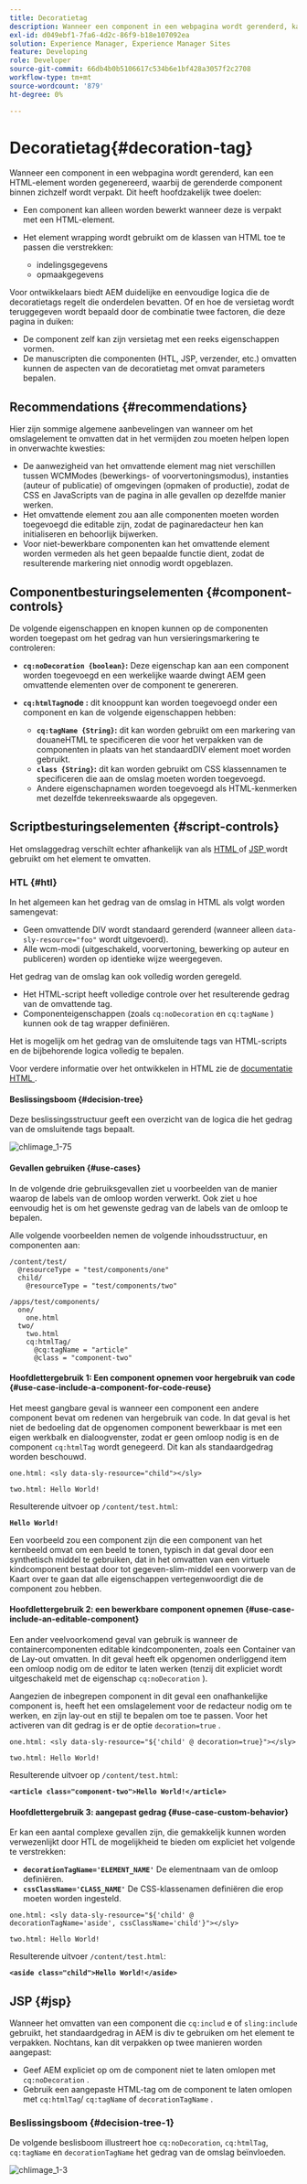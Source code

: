 ```yaml
---
title: Decoratietag
description: Wanneer een component in een webpagina wordt gerenderd, kan een HTML-element worden gegenereerd, waarbij de gerenderde component binnen zichzelf wordt verpakt. Voor ontwikkelaars biedt AEM duidelijke en eenvoudige logica die de decoratietags regelt die onderdelen bevatten.
exl-id: d049ebf1-7fa6-4d2c-86f9-b18e107092ea
solution: Experience Manager, Experience Manager Sites
feature: Developing
role: Developer
source-git-commit: 66db4b0b5106617c534b6e1bf428a3057f2c2708
workflow-type: tm+mt
source-wordcount: '879'
ht-degree: 0%

---
```


# Decoratietag{#decoration-tag}

Wanneer een component in een webpagina wordt gerenderd, kan een HTML-element worden gegenereerd, waarbij de gerenderde component binnen zichzelf wordt verpakt. Dit heeft hoofdzakelijk twee doelen:

* Een component kan alleen worden bewerkt wanneer deze is verpakt met een HTML-element.
* Het element wrapping wordt gebruikt om de klassen van HTML toe te passen die verstrekken:

   * indelingsgegevens
   * opmaakgegevens

Voor ontwikkelaars biedt AEM duidelijke en eenvoudige logica die de decoratietags regelt die onderdelen bevatten. Of en hoe de versietag wordt teruggegeven wordt bepaald door de combinatie twee factoren, die deze pagina in duiken:

* De component zelf kan zijn versietag met een reeks eigenschappen vormen.
* De manuscripten die componenten (HTL, JSP, verzender, etc.) omvatten kunnen de aspecten van de decoratietag met omvat parameters bepalen.

## Recommendations {#recommendations}

Hier zijn sommige algemene aanbevelingen van wanneer om het omslagelement te omvatten dat in het vermijden zou moeten helpen lopen in onverwachte kwesties:

* De aanwezigheid van het omvattende element mag niet verschillen tussen WCMModes (bewerkings- of voorvertoningsmodus), instanties (auteur of publicatie) of omgevingen (opmaken of productie), zodat de CSS en JavaScripts van de pagina in alle gevallen op dezelfde manier werken.
* Het omvattende element zou aan alle componenten moeten worden toegevoegd die editable zijn, zodat de paginaredacteur hen kan initialiseren en behoorlijk bijwerken.
* Voor niet-bewerkbare componenten kan het omvattende element worden vermeden als het geen bepaalde functie dient, zodat de resulterende markering niet onnodig wordt opgeblazen.

## Componentbesturingselementen {#component-controls}

De volgende eigenschappen en knopen kunnen op de componenten worden toegepast om het gedrag van hun versieringsmarkering te controleren:

* **`cq:noDecoration {boolean}`:** Deze eigenschap kan aan een component worden toegevoegd en een werkelijke waarde dwingt AEM geen omvattende elementen over de component te genereren.

* **`cq:htmlTag`node :** dit knooppunt kan worden toegevoegd onder een component en kan de volgende eigenschappen hebben:

   * **`cq:tagName {String}`:** dit kan worden gebruikt om een markering van douaneHTML te specificeren die voor het verpakken van de componenten in plaats van het standaardDIV element moet worden gebruikt.
   * **`class {String}`:** dit kan worden gebruikt om CSS klassennamen te specificeren die aan de omslag moeten worden toegevoegd.
   * Andere eigenschapnamen worden toegevoegd als HTML-kenmerken met dezelfde tekenreekswaarde als opgegeven.

## Scriptbesturingselementen {#script-controls}

Het omslaggedrag verschilt echter afhankelijk van als [ HTML ](/help/sites-developing/decoration-tag.md#htl) of [ JSP ](/help/sites-developing/decoration-tag.md#jsp) wordt gebruikt om het element te omvatten.

### HTL {#htl}

In het algemeen kan het gedrag van de omslag in HTML als volgt worden samengevat:

* Geen omvattende DIV wordt standaard gerenderd (wanneer alleen `data-sly-resource="foo"` wordt uitgevoerd).
* Alle wcm-modi (uitgeschakeld, voorvertoning, bewerking op auteur en publiceren) worden op identieke wijze weergegeven.

Het gedrag van de omslag kan ook volledig worden geregeld.

* Het HTML-script heeft volledige controle over het resulterende gedrag van de omvattende tag.
* Componenteigenschappen (zoals `cq:noDecoration` en `cq:tagName` ) kunnen ook de tag wrapper definiëren.

Het is mogelijk om het gedrag van de omsluitende tags van HTML-scripts en de bijbehorende logica volledig te bepalen.

Voor verdere informatie over het ontwikkelen in HTML zie de [ documentatie HTML ](https://experienceleague.adobe.com/docs/experience-manager-htl/content/overview.html).

#### Beslissingsboom {#decision-tree}

Deze beslissingsstructuur geeft een overzicht van de logica die het gedrag van de omsluitende tags bepaalt.

![ chlimage_1-75 ](assets/chlimage_1-75a.png)

#### Gevallen gebruiken {#use-cases}

In de volgende drie gebruiksgevallen ziet u voorbeelden van de manier waarop de labels van de omloop worden verwerkt. Ook ziet u hoe eenvoudig het is om het gewenste gedrag van de labels van de omloop te bepalen.

Alle volgende voorbeelden nemen de volgende inhoudsstructuur, en componenten aan:

```
/content/test/
  @resourceType = "test/components/one"
  child/
    @resourceType = "test/components/two"
```

```
/apps/test/components/
  one/
    one.html
  two/
    two.html
    cq:htmlTag/
      @cq:tagName = "article"
      @class = "component-two"
```

#### Hoofdlettergebruik 1: Een component opnemen voor hergebruik van code {#use-case-include-a-component-for-code-reuse}

Het meest gangbare geval is wanneer een component een andere component bevat om redenen van hergebruik van code. In dat geval is het niet de bedoeling dat de opgenomen component bewerkbaar is met een eigen werkbalk en dialoogvenster, zodat er geen omloop nodig is en de component `cq:htmlTag` wordt genegeerd. Dit kan als standaardgedrag worden beschouwd.

`one.html: <sly data-sly-resource="child"></sly>`

`two.html: Hello World!`

Resulterende uitvoer op `/content/test.html`:

**`Hello World!`**

Een voorbeeld zou een component zijn die een component van het kernbeeld omvat om een beeld te tonen, typisch in dat geval door een synthetisch middel te gebruiken, dat in het omvatten van een virtuele kindcomponent bestaat door tot gegeven-slim-middel een voorwerp van de Kaart over te gaan dat alle eigenschappen vertegenwoordigt die de component zou hebben.

#### Hoofdlettergebruik 2: een bewerkbare component opnemen {#use-case-include-an-editable-component}

Een ander veelvoorkomend geval van gebruik is wanneer de containercomponenten editable kindcomponenten, zoals een Container van de Lay-out omvatten. In dit geval heeft elk opgenomen onderliggend item een omloop nodig om de editor te laten werken (tenzij dit expliciet wordt uitgeschakeld met de eigenschap `cq:noDecoration` ).

Aangezien de inbegrepen component in dit geval een onafhankelijke component is, heeft het een omslagelement voor de redacteur nodig om te werken, en zijn lay-out en stijl te bepalen om toe te passen. Voor het activeren van dit gedrag is er de optie `decoration=true` .

`one.html: <sly data-sly-resource="${'child' @ decoration=true}"></sly>`

`two.html: Hello World!`

Resulterende uitvoer op `/content/test.html`:

**`<article class="component-two">Hello World!</article>`**

#### Hoofdlettergebruik 3: aangepast gedrag {#use-case-custom-behavior}

Er kan een aantal complexe gevallen zijn, die gemakkelijk kunnen worden verwezenlijkt door HTL de mogelijkheid te bieden om expliciet het volgende te verstrekken:

* **`decorationTagName='ELEMENT_NAME'`** De elementnaam van de omloop definiëren.
* **`cssClassName='CLASS_NAME'`** De CSS-klassenamen definiëren die erop moeten worden ingesteld.

`one.html: <sly data-sly-resource="${'child' @ decorationTagName='aside', cssClassName='child'}"></sly>`

`two.html: Hello World!`

Resulterende uitvoer `/content/test.html`:

**`<aside class="child">Hello World!</aside>`**

## JSP {#jsp}

Wanneer het omvatten van een component die `cq:includ` e of `sling:include` gebruikt, het standaardgedrag in AEM is div te gebruiken om het element te verpakken. Nochtans, kan dit verpakken op twee manieren worden aangepast:

* Geef AEM expliciet op om de component niet te laten omlopen met `cq:noDecoration` .
* Gebruik een aangepaste HTML-tag om de component te laten omlopen met `cq:htmlTag`/ `cq:tagName` of `decorationTagName` .

### Beslissingsboom {#decision-tree-1}

De volgende beslisboom illustreert hoe `cq:noDecoration`, `cq:htmlTag`, `cq:tagName` en `decorationTagName` het gedrag van de omslag beïnvloeden.

![ chlimage_1-3 ](assets/chlimage_1-3a.jpeg)
